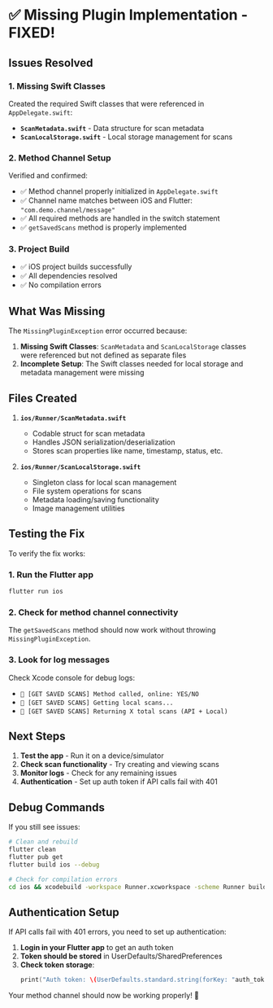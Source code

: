 # ✅ Missing Plugin Implementation - FIXED!

## Issues Resolved

### 1. **Missing Swift Classes**
Created the required Swift classes that were referenced in `AppDelegate.swift`:

- **`ScanMetadata.swift`** - Data structure for scan metadata
- **`ScanLocalStorage.swift`** - Local storage management for scans

### 2. **Method Channel Setup**
Verified and confirmed:
- ✅ Method channel properly initialized in `AppDelegate.swift` 
- ✅ Channel name matches between iOS and Flutter: `"com.demo.channel/message"`
- ✅ All required methods are handled in the switch statement
- ✅ `getSavedScans` method is properly implemented

### 3. **Project Build**
- ✅ iOS project builds successfully
- ✅ All dependencies resolved
- ✅ No compilation errors

## What Was Missing

The `MissingPluginException` error occurred because:

1. **Missing Swift Classes**: `ScanMetadata` and `ScanLocalStorage` classes were referenced but not defined as separate files
2. **Incomplete Setup**: The Swift classes needed for local storage and metadata management were missing

## Files Created

1. **`ios/Runner/ScanMetadata.swift`**
   - Codable struct for scan metadata
   - Handles JSON serialization/deserialization
   - Stores scan properties like name, timestamp, status, etc.

2. **`ios/Runner/ScanLocalStorage.swift`**  
   - Singleton class for local scan management
   - File system operations for scans
   - Metadata loading/saving functionality
   - Image management utilities

## Testing the Fix

To verify the fix works:

### 1. Run the Flutter app
```bash
flutter run ios
```

### 2. Check for method channel connectivity
The `getSavedScans` method should now work without throwing `MissingPluginException`.

### 3. Look for log messages
Check Xcode console for debug logs:
- `📱 [GET SAVED SCANS] Method called, online: YES/NO`
- `📱 [GET SAVED SCANS] Getting local scans...`
- `📱 [GET SAVED SCANS] Returning X total scans (API + Local)`

## Next Steps

1. **Test the app** - Run it on a device/simulator
2. **Check scan functionality** - Try creating and viewing scans
3. **Monitor logs** - Check for any remaining issues
4. **Authentication** - Set up auth token if API calls fail with 401

## Debug Commands

If you still see issues:

```bash
# Clean and rebuild
flutter clean
flutter pub get
flutter build ios --debug

# Check for compilation errors
cd ios && xcodebuild -workspace Runner.xcworkspace -scheme Runner build
```

## Authentication Setup

If API calls fail with 401 errors, you need to set up authentication:

1. **Login in your Flutter app** to get an auth token
2. **Token should be stored** in UserDefaults/SharedPreferences  
3. **Check token storage**:
   ```swift
   print("Auth token: \(UserDefaults.standard.string(forKey: "auth_token") ?? "NOT FOUND")")
   ```

Your method channel should now be working properly! 🎉
